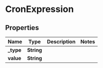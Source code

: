 # CronExpression

## Properties
Name | Type | Description | Notes
------------ | ------------- | ------------- | -------------
**_type** | **String** |  | 
**value** | **String** |  | 
